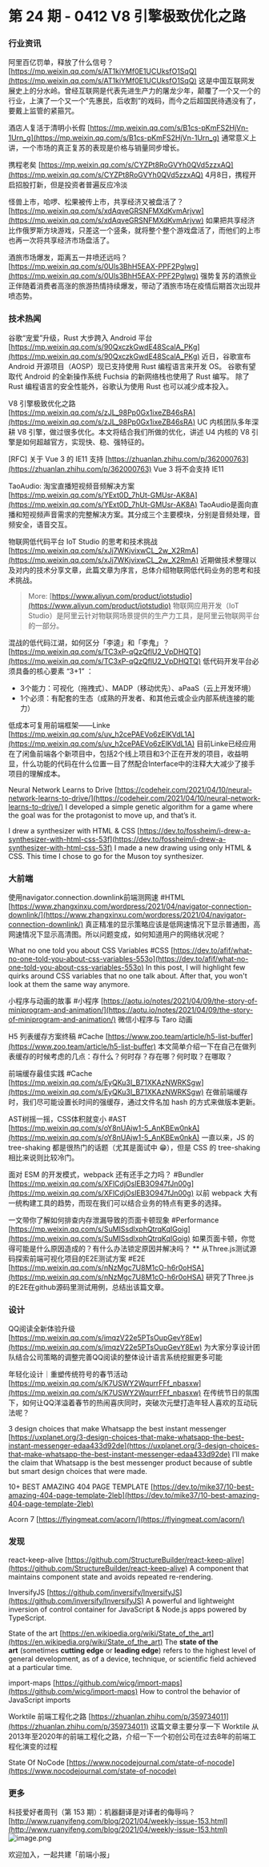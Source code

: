 # 第 24 期 - 0412 V8 引擎极致优化之路
### 行业资讯
阿里百亿罚单，释放了什么信号？
[https://mp.weixin.qq.com/s/AT1kiYMf0E1UCUksfO1SqQ](https://mp.weixin.qq.com/s/AT1kiYMf0E1UCUksfO1SqQ)
这是中国互联网发展史上的分水岭。曾经互联网是代表先进生产力的屠龙少年，颠覆了一个又一个的行业，上演了一个又一个“先惠民，后收割”的戏码，而今之后超国民待遇没有了，要戴上监管的紧箍咒。

酒店人复活于清明小长假
[https://mp.weixin.qq.com/s/B1cs-pKmFS2HjVn-1Urn_g](https://mp.weixin.qq.com/s/B1cs-pKmFS2HjVn-1Urn_g)
通常意义上讲，一个市场的真正复苏的表现是价格与销量同步增长。

携程老矣
[https://mp.weixin.qq.com/s/CYZPt8RoGVYh0QVd5zzxAQ](https://mp.weixin.qq.com/s/CYZPt8RoGVYh0QVd5zzxAQ)
4月8日，携程开启招股打新，但是投资者普遍反应冷淡

怪兽上市，哈啰、松果被传上市，共享经济又被盘活了？
[https://mp.weixin.qq.com/s/xdAqveGRSNFMXdKvmArjvw](https://mp.weixin.qq.com/s/xdAqveGRSNFMXdKvmArjvw)
如果把共享经济比作俄罗斯方块游戏，只差这一个竖条，就将整个整个游戏盘活了，而他们的上市也再一次将共享经济市场盘活了。

酒旅市场爆发，距离五一井喷还远吗？
[https://mp.weixin.qq.com/s/0Uls3BhH5EAX-PPF2Pglwg](https://mp.weixin.qq.com/s/0Uls3BhH5EAX-PPF2Pglwg)
强势复苏的酒旅业正伴随着消费者高涨的旅游热情持续爆发，带动了酒旅市场在疫情后期首次出现井喷态势。

### 技术热闻
谷歌“宠爱”升级，Rust 大步跨入 Android 平台
[https://mp.weixin.qq.com/s/90QxczkGwdE48ScalA_PKg](https://mp.weixin.qq.com/s/90QxczkGwdE48ScalA_PKg)
近日，谷歌宣布 Android 开源项目（AOSP）现已支持使用 Rust 编程语言来开发 OS。
谷歌有望取代 Android 的全新操作系统 Fuchsia 的新网络栈也使用了 Rust 编写。
除了 Rust 编程语言的安全性能外，谷歌认为使用 Rust 也可以减少成本投入。

V8 引擎极致优化之路
[https://mp.weixin.qq.com/s/zJL_98Pp0Gx1ixeZB46sRA](https://mp.weixin.qq.com/s/zJL_98Pp0Gx1ixeZB46sRA)
UC 内核团队多年深耕 V8 引擎，做过很多优化。本文将结合我们所做的优化，讲述 U4 内核的 V8 引擎是如何超越官方，实现快、稳、强特征的。

[RFC] 关于 Vue 3 的 IE11 支持
[https://zhuanlan.zhihu.com/p/362000763](https://zhuanlan.zhihu.com/p/362000763)
Vue 3 将不会支持 IE11

TaoAudio: 淘宝直播短视频音频解决方案
[https://mp.weixin.qq.com/s/YExt0D_7hUt-GMUsr-AK8A](https://mp.weixin.qq.com/s/YExt0D_7hUt-GMUsr-AK8A)
TaoAudio是面向直播和短视频声音需求的完整解决方案。其分成三个主要模块，分别是音频处理，音频安全，语音交互。

物联网低代码平台 IoT Studio 的思考和技术挑战
[https://mp.weixin.qq.com/s/xJj7WKjvixwCL_2w_X2RmA](https://mp.weixin.qq.com/s/xJj7WKjvixwCL_2w_X2RmA)
近期做技术整理以及对内的技术分享文章，此篇文章为序言，总体介绍物联网低代码业务的思考和技术挑战。
> More: [https://www.aliyun.com/product/iotstudio](https://www.aliyun.com/product/iotstudio)
> 物联网应用开发（IoT Studio）是阿里云针对物联网场景提供的生产力工具，是阿里云物联网平台的一部分。


混战的低代码江湖，如何区分「李逵」和「李鬼」？
[https://mp.weixin.qq.com/s/TC3xP-qQzQflU2_VpDHQTQ](https://mp.weixin.qq.com/s/TC3xP-qQzQflU2_VpDHQTQ)
低代码开发平台必须具备的核心要素 “3+1” ：

- 3个能力：可视化（拖拽式）、MADP（移动优先）、aPaaS（云上开发环境）
- 1个必须：有配套的生态（成熟的开发者、和其他云或企业内部系统连接的能力）

低成本可复用前端框架——Linke
[https://mp.weixin.qq.com/s/uv_h2cePAEVo6zElKVdL1A](https://mp.weixin.qq.com/s/uv_h2cePAEVo6zElKVdL1A)
目前Linke已经应用在了闲鱼前端各个新项目中，包括2个线上项目和3个正在开发的项目，收益明显，什么功能的代码在什么位置一目了然配合Interface中的注释大大减少了接手项目的理解成本。

Neural Network Learns to Drive
[https://codeheir.com/2021/04/10/neural-network-learns-to-drive/](https://codeheir.com/2021/04/10/neural-network-learns-to-drive/)
I developed a simple genetic algorithm for a game where the goal was for the protagonist to move up, and that’s it.

I drew a synthesizer with HTML & CSS
[https://dev.to/fossheim/i-drew-a-synthesizer-with-html-css-53f](https://dev.to/fossheim/i-drew-a-synthesizer-with-html-css-53f)
I made a new drawing using only HTML & CSS. This time I chose to go for the Muson toy synthesizer.

### 大前端
使用navigator.connection.downlink前端测网速 #HTML
[https://www.zhangxinxu.com/wordpress/2021/04/navigator-connection-downlink/](https://www.zhangxinxu.com/wordpress/2021/04/navigator-connection-downlink/)
真正精准的显示策略应该是低网速情况下显示普通图，高网速情况下显示高清图。所以问题变成，如何知道用户的网络状况呢？

What no one told you about CSS Variables #CSS
[https://dev.to/afif/what-no-one-told-you-about-css-variables-553o](https://dev.to/afif/what-no-one-told-you-about-css-variables-553o)
In this post, I will highlight few quirks around CSS variables that no one talk about. After that, you won't look at them the same way anymore.

小程序与动画的故事 #小程序
[https://aotu.io/notes/2021/04/09/the-story-of-miniprogram-and-animation/](https://aotu.io/notes/2021/04/09/the-story-of-miniprogram-and-animation/)
微信小程序与 Taro 动画

H5 列表缓存方案终稿 #Cache
[https://www.zoo.team/article/h5-list-buffer](https://www.zoo.team/article/h5-list-buffer)
本文简单介绍一下在自己在做列表缓存的时候考虑的几点：存什么？何时存？存在哪？何时取？在哪取？

前端缓存最佳实践 #Cache
[https://mp.weixin.qq.com/s/EyQKu3I_B71XKAzNWRKSgw](https://mp.weixin.qq.com/s/EyQKu3I_B71XKAzNWRKSgw)
在做前端缓存时，我们尽可能设置长时间的强缓存，通过文件名加 hash 的方式来做版本更新。

AST树摇一摇，CSS体积就变小 #AST
[https://mp.weixin.qq.com/s/oY8nUAjw1-5_AnKBEw0nkA](https://mp.weixin.qq.com/s/oY8nUAjw1-5_AnKBEw0nkA)
一直以来，JS 的 tree-shaking 都是很热门的话题（尤其是面试中 😁），但是 CSS 的 tree-shaking 相比来说则比较冷门。

面对 ESM 的开发模式，webpack 还有还手之力吗？ #Bundler
[https://mp.weixin.qq.com/s/XFlCdjOslEB3O947fJn00g](https://mp.weixin.qq.com/s/XFlCdjOslEB3O947fJn00g)
以前 webpack 大有一统构建工具的趋势，而现在我们可以结合业务的特点有更多的选择。

一文带你了解如何排查内存泄漏导致的页面卡顿现象 #Performance
[https://mp.weixin.qq.com/s/SuMISsdlxphQtrqKqIGoig](https://mp.weixin.qq.com/s/SuMISsdlxphQtrqKqIGoig)
如果页面卡顿，你觉得可能是什么原因造成的？有什么办法锁定原因并解决吗？
**
从Three.js测试源码探索前端可视化项目的E2E测试方案 #E2E
[https://mp.weixin.qq.com/s/nNzMgc7U8M1cO-h6r0oHSA](https://mp.weixin.qq.com/s/nNzMgc7U8M1cO-h6r0oHSA)
研究了Three.js的E2E在github源码里测试用例，总结出该篇文章。

### 设计
QQ阅读全新体验升级
[https://mp.weixin.qq.com/s/imqzV22e5PTsOupGevY8Ew](https://mp.weixin.qq.com/s/imqzV22e5PTsOupGevY8Ew)
为大家分享设计团队结合公司策略的调整完善QQ阅读的整体设计语言系统挖掘更多可能

年轻化设计｜重塑传统符号的春节活动
[https://mp.weixin.qq.com/s/K7USWY2WqurrFFf_nbasxw](https://mp.weixin.qq.com/s/K7USWY2WqurrFFf_nbasxw)
在传统节日的氛围下，如何让QQ洋溢着春节的热闹喜庆同时，突破次元壁打造年轻人喜欢的互动玩法呢？

3 design choices that make Whatsapp the best instant messenger
[https://uxplanet.org/3-design-choices-that-make-whatsapp-the-best-instant-messenger-edaa433d92de](https://uxplanet.org/3-design-choices-that-make-whatsapp-the-best-instant-messenger-edaa433d92de)
I’ll make the claim that Whatsapp is the best messenger product because of subtle but smart design choices that were made.

10+ BEST AMAZING 404 PAGE TEMPLATE
[https://dev.to/mike37/10-best-amazing-404-page-template-2leb](https://dev.to/mike37/10-best-amazing-404-page-template-2leb)

Acorn 7
[https://flyingmeat.com/acorn/](https://flyingmeat.com/acorn/)

### 发现
react-keep-alive
[https://github.com/StructureBuilder/react-keep-alive](https://github.com/StructureBuilder/react-keep-alive)
A component that maintains component state and avoids repeated re-rendering.

InversifyJS
[https://github.com/inversify/InversifyJS](https://github.com/inversify/InversifyJS)
A powerful and lightweight inversion of control container for JavaScript & Node.js apps powered by TypeScript.

State of the art
[https://en.wikipedia.org/wiki/State_of_the_art](https://en.wikipedia.org/wiki/State_of_the_art)
The **state of the art** (sometimes **cutting edge** or **leading edge**) refers to the highest level of general development, as of a device, technique, or scientific field achieved at a particular time.

import-maps
[https://github.com/wicg/import-maps](https://github.com/wicg/import-maps)
How to control the behavior of JavaScript imports

Worktile 前端工程化之路
[https://zhuanlan.zhihu.com/p/359734011](https://zhuanlan.zhihu.com/p/359734011)
这篇文章主要分享一下 Worktile 从2013年至2020年的前端工程化之路，介绍一下一个初创公司在过去8年的前端工程化演变的过程

State Of NoCode
[https://www.nocodejournal.com/state-of-nocode](https://www.nocodejournal.com/state-of-nocode)

### 更多

科技爱好者周刊（第 153 期）：机器翻译是对译者的侮辱吗？
[http://www.ruanyifeng.com/blog/2021/04/weekly-issue-153.html](http://www.ruanyifeng.com/blog/2021/04/weekly-issue-153.html)
![image.png](https://cdn.nlark.com/yuque/0/2020/png/85771/1605930034828-7fc81343-651f-4a15-8465-eebe5a23cf61.png#align=left&display=inline&height=31&margin=%5Bobject%20Object%5D&name=image.png&originHeight=90&originWidth=2186&size=14325&status=done&style=none&width=746)


欢迎加入，一起共建「前端小报」
